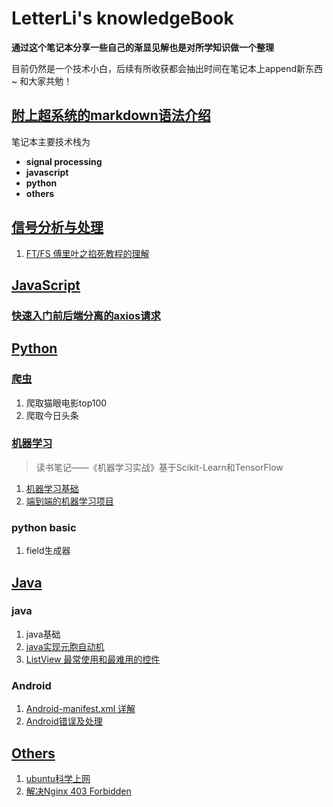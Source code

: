 # LetterLi's knowledgeBook
**通过这个笔记本分享一些自己的渐显见解也是对所学知识做一个整理**

目前仍然是一个技术小白，后续有所收获都会抽出时间在笔记本上append新东西~ 和大家共勉！

## [附上超系统的markdown语法介绍](https://coding.net/help/doc/project/markdown.html)

笔记本主要技术栈为
- **signal processing**
- **javascript**
- **python**
- **others**

## [信号分析与处理](https://github.com/LetterLi1997/knowledgeBook/SigProecss)

1. [FT/FS 傅里叶之掐死教程的理解](https://github.com/LetterLi1997/knowledgeBook/blob/master/SigProcess/%E9%A2%91%E5%9F%9F%E6%B3%95%E6%98%AF%E4%B8%80%E7%A7%8D%E7%9C%8B%E5%BE%85%E9%97%AE%E9%A2%98%E7%9A%84%E8%A7%92%E5%BA%A6.md)

## [JavaScript](https://github.com/LetterLi1997/knowledgeBook/tree/master/JavaScript)
### [快速入门前后端分离的axios请求]()


## [Python](https://github.com/LetterLi1997/knowledgeBook/tree/master/Python)
### [爬虫](https://github.com/LetterLi1997/knowledgeBook/tree/master/Python/%E7%88%AC%E8%99%AB)
1. 爬取猫眼电影top100
2. 爬取今日头条

### [机器学习]()
> 读书笔记——《机器学习实战》基于Scikit-Learn和TensorFlow

1. [机器学习基础](https://github.com/LetterLi1997/knowledgeBook/blob/master/Python/%E6%9C%BA%E5%99%A8%E5%AD%A6%E4%B9%A0-Scikit-Learn-And-Tensorflow/machine-learning-basic.md)
2. [端到端的机器学习项目](https://github.com/LetterLi1997/knowledgeBook/blob/master/Python/%E6%9C%BA%E5%99%A8%E5%AD%A6%E4%B9%A0-Scikit-Learn-And-Tensorflow/end-end-project.md)

### python basic
1. field生成器

## [Java](https://github.com/LetterLi1997/knowledgeBook/blob/master/Java/JavaBasic.md)
### java
1. java基础
2. [java实现元胞自动机](https://github.com/LetterLi1997/knowledgeBook/blob/master/Java/CellMachine.md)
3. [ListView 最常使用和最难用的控件](https://github.com/LetterLi1997/knowledgeBook/blob/master/Java/ListView/ListView.md)
### Android
1. [Android-manifest.xml 详解](https://github.com/LetterLi1997/knowledgeBook/blob/master/Java/Android/Android-manifest/Android-manifest.md)
2. [Android错误及处理](https://github.com/LetterLi1997/knowledgeBook/blob/master/Java/Android/Android-error-handle.md)

## [Others](https://github.com/LetterLi1997/knowledgeBook/tree/masterOthers)
1. [ubuntu科学上网](https://github.com/LetterLi1997/knowledgeBook/blob/master/Others/VPN%20for%20Ubuntu.md)
2. [解决Nginx 403 Forbidden](https://my.oschina.net/antsky/blog/377739)
